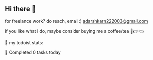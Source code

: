 ## Hi there 👋
for freelance work? do reach, email :) adarshkarn222003@gmail.com

if you like what i do, maybe consider buying me a coffee/tea 🥺👉👈


🚧 my todoist stats:

🌸 Completed 0 tasks today




<!--
**Adarsh22karn/Adarsh22karn** is a ✨ _special_ ✨ repository because its `README.md` (this file) appears on your GitHub profile.

Here are some ideas to get you started:

- 🔭 I’m currently working on ...
- 🌱 I’m currently learning ...
- 👯 I’m looking to collaborate on ...
- 🤔 I’m looking for help with ...
- 💬 Ask me about ...
- 📫 How to reach me: ...
- 😄 Pronouns: ...
- ⚡ Fun fact: ...
-->
